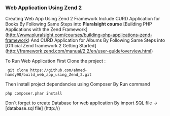 ### Web Application Using Zend 2

Creating Web App Using Zend 2 Framework Include CURD Application for Books By Following Same Steps into **Pluralsight course** [Building PHP Applications with the Zend Framework] (http://www.pluralsight.com/courses/building-php-applications-zend-framework) And CURD Application for Albums By Following Same Steps into [Official Zend framework 2 Getting Started] (http://framework.zend.com/manual/2.2/en/user-guide/overview.html)

To Run Web Application First Clone the project :

```
 git clone https://github.com/ahmed-hamdy90/build_web_app_using_Zend_2.git
```

Then install project dependancies using Composer By Run command 

``` 
php composer.phar install
```

Don`t forget to create Database for web application By import SQL file -> [database.sql file] (http://)

